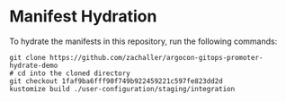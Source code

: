 # Manifest Hydration

To hydrate the manifests in this repository, run the following commands:

```shell
git clone https://github.com/zachaller/argocon-gitops-promoter-hydrate-demo
# cd into the cloned directory
git checkout 1faf9ba6fff90f749b922459221c597fe823dd2d
kustomize build ./user-configuration/staging/integration
```
